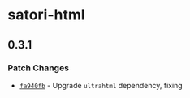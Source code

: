 # satori-html

## 0.3.1

### Patch Changes

- [`fa940fb`](https://github.com/natemoo-re/satori-html/commit/fa940fb7c31731e5aedc5e343c878cd6e1bb8f1b) - Upgrade `ultrahtml` dependency, fixing <style> inlining behavior

* [`8c20f51`](https://github.com/natemoo-re/satori-html/commit/8c20f51e8fb578c829a343f7400c5b29bdd8c3bc) - Fix `:` being stripped from absolute URLs

## 0.3.0

### Minor Changes

- [`ba1ee5e`](https://github.com/natemoo-re/satori-html/commit/ba1ee5e91dd6d8165b35c668b1718921c6950442) - Automatically convert Tailwind classes to the special `tw` prop

## 0.2.0

### Minor Changes

- [`28fb172`](https://github.com/natemoo-re/satori-html/commit/28fb1726028820605a1ec406edf5a16aa1aef718) - **NEW** Automatically inline `style` tags directly to matching elements.

  ```diff
    import { html } from 'satori-html';

  - const markup = html`<div style="color:red">Hello world</div>`;
  + const markup = html`<div>Hello world</div><style>div { color: red; }</style>`
  ```

## 0.1.0

### Minor Changes

- [`c64fc25`](https://github.com/natemoo-re/satori-html/commit/c64fc257c6c726d81a500e6735bd70fe8a4f2f9a) - Update `html` to be synchronous

## 0.0.2

### Patch Changes

- [`3ed0921`](https://github.com/natemoo-re/satori-html/commit/3ed0921f44d4088090eaa55501aa2fd273d1cd38) - Update README
